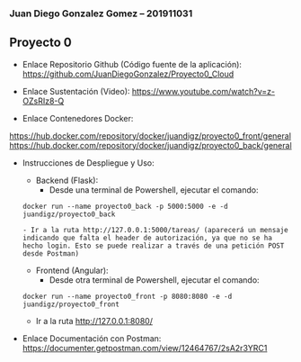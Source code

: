 ### Juan Diego Gonzalez Gomez – 201911031

## Proyecto 0

- Enlace Repositorio Github (Código fuente de la aplicación):
https://github.com/JuanDiegoGonzalez/Proyecto0_Cloud

- Enlace Sustentación (Video):
https://www.youtube.com/watch?v=z-OZsRIz8-Q

- Enlace Contenedores Docker:

https://hub.docker.com/repository/docker/juandigz/proyecto0_front/general
https://hub.docker.com/repository/docker/juandigz/proyecto0_back/general

- Instrucciones de Despliegue y Uso:

  -	Backend (Flask):
    - Desde una terminal de Powershell, ejecutar el comando:

  ```shell
  docker run --name proyecto0_back -p 5000:5000 -e -d juandigz/proyecto0_back
  ```

      -	Ir a la ruta http://127.0.0.1:5000/tareas/ (aparecerá un mensaje indicando que falta el header de autorización, ya que no se ha hecho login. Esto se puede realizar a través de una petición POST desde Postman)

  - Frontend (Angular):
    - Desde otra terminal de Powershell, ejecutar el comando:

  ```shell
  docker run --name proyecto0_front -p 8080:8080 -e -d juandigz/proyecto0_front
  ```

    -	Ir a la ruta http://127.0.0.1:8080/


- Enlace Documentación con Postman:
https://documenter.getpostman.com/view/12464767/2sA2r3YRC1

